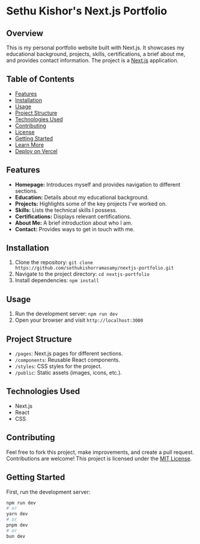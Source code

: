 # Sethu Kishor's Next.js Portfolio

## Overview
This is my personal portfolio website built with Next.js. It showcases my educational background, projects, skills, certifications, a brief about me, and provides contact information. The project is a [Next.js](https://nextjs.org/) application.

## Table of Contents
- [Features](#features)
- [Installation](#installation)
- [Usage](#usage)
- [Project Structure](#project-structure)
- [Technologies Used](#technologies-used)
- [Contributing](#contributing)
- [License](#license)
- [Getting Started](#getting-started)
- [Learn More](#learn-more)
- [Deploy on Vercel](#deploy-on-vercel)

## Features
- **Homepage:** Introduces myself and provides navigation to different sections.
- **Education:** Details about my educational background.
- **Projects:** Highlights some of the key projects I've worked on.
- **Skills:** Lists the technical skills I possess.
- **Certifications:** Displays relevant certifications.
- **About Me:** A brief introduction about who I am.
- **Contact:** Provides ways to get in touch with me.

## Installation
1. Clone the repository: `git clone https://github.com/sethukishorramasamy/nextjs-portfolio.git`
2. Navigate to the project directory: `cd nextjs-portfolio`
3. Install dependencies: `npm install`

## Usage
1. Run the development server: `npm run dev`
2. Open your browser and visit `http://localhost:3000`

## Project Structure
- `/pages`: Next.js pages for different sections.
- `/components`: Reusable React components.
- `/styles`: CSS styles for the project.
- `/public`: Static assets (images, icons, etc.).

## Technologies Used
- Next.js
- React
- CSS

## Contributing
Feel free to fork this project, make improvements, and create a pull request. Contributions are welcome! This project is licensed under the [MIT License](LICENSE).

## Getting Started
First, run the development server:

```bash
npm run dev
# or
yarn dev
# or
pnpm dev
# or
bun dev
